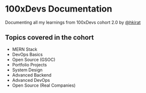 # 100xDevs Documentation

Documenting all my learnings from 100xDevs cohort 2.0 by [@hkirat](https://github.com/hkirat)

## Topics covered in the cohort

- MERN Stack
- DevOps Basics
- Open Source (GSOC)
- Portfolio Projects
- System Design
- Advanced Backend
- Advanced DevOps
- Open Source (Real Companies)
